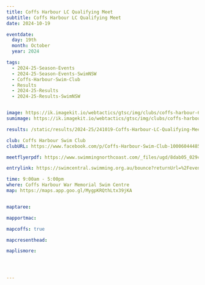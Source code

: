 ```yaml
---
title: Coffs Harbour LC Qualifying Meet
subtitle: Coffs Harbour LC Qualifying Meet
date: 2024-10-19

eventdate:
  day: 19th
  month: October
  year: 2024

tags:
  - 2024-25-Season-Events
  - 2024-25-Season-Events-SwimNSW
  - Coffs-Harbour-Swim-Club
  - Results
  - 2024-25-Results
  - 2024-25-Results-SwimNSW


image: https://ik.imagekit.io/webtactics/gtsc/img/clubs/coffs-harbour-600x400.jpg
sumimage: https://ik.imagekit.io/webtactics/gtsc/img/clubs/coffs-harbour-400x600.jpg

results: /static/results/2024-25/241019-Coffs-Harbour-LC-Qualifying-Meet-results.pdf

club: Coffs Harbour Swim Club
clubURL: https://www.facebook.com/p/Coffs-Harbour-Swim-Club-100060444858133/

meetflyerpdf: https://www.swimmingnorthcoast.com/_files/ugd/8dab05_029cdc51f9b14cffafaab76e3db63cc4.pdf

entrylink: https://swimcentral.swimming.org.au/bounce?returnUrl=%2Fevents%2F89a7a61f-f077-ef11-ac20-0022489771e1%2Fdetail

time: 9:00am - 5:00pm
where: Coffs Harbour War Memorial Swim Centre
map: https://maps.app.goo.gl/MygpKRQthLtx39jKA


maptaree:

mapportmac:

mapcoffs: true

mapcresenthead:

maplismore: 




---
```



